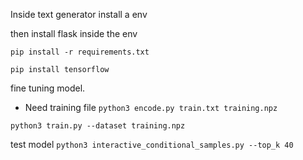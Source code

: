Inside text generator install a env

then install flask inside the env

`pip install -r requirements.txt`

`pip install tensorflow`


fine tuning model.

- Need training file
`python3 encode.py train.txt training.npz`

`python3 train.py --dataset training.npz`


test model
`python3 interactive_conditional_samples.py --top_k 40`
